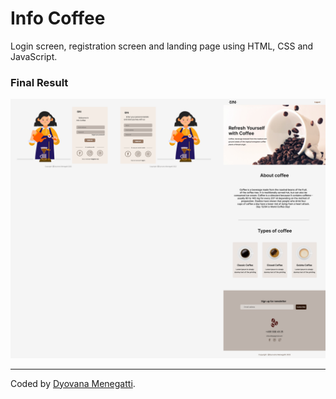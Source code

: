 # Info Coffee

Login screen, registration screen and landing page using HTML, CSS and JavaScript.

### **Final Result**
![Final Result](./images/InfoCoffee.png)

-----------------
Coded by [Dyovana Menegatti](https://github.com/dyomenegatti).